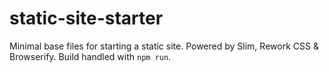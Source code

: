 # static-site-starter
Minimal base files for starting a static site. Powered by Slim, Rework CSS &amp; Browserify. Build handled with `npm run`.
